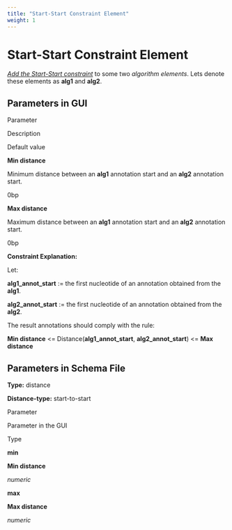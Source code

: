 ```yaml
---
title: "Start-Start Constraint Element"
weight: 1
---
```



# Start-Start Constraint Element

[_Add the Start-Start constraint_](adding-constraint-element.md) to some two _algorithm elements_. Lets denote these elements as **alg1** and **alg2**.

Parameters in GUI
-----------------

Parameter

Description

Default value

**Min distance**

Minimum distance between an **alg1** annotation start and an **alg2** annotation start.

0bp

**Max distance**

Maximum distance between an **alg1** annotation start and an **alg2** annotation start.

0bp

**Constraint Explanation:**

Let:

**alg1\_annot\_start** := the first nucleotide of an annotation obtained from the **alg1**.

**alg2\_annot\_start** := the first nucleotide of an annotation obtained from the **alg2**.

The result annotations should comply with the rule:

**Min distance** <= Distance(**alg1\_annot\_start**, **alg2\_annot\_start**) <= **Max distance**

Parameters in Schema File
-------------------------

**Type:** distance

**Distance-type:** start-to-start

Parameter

Parameter in the GUI

Type

**min**

**Min distance**

_numeric_

**max**

**Max distance**

_numeric_
